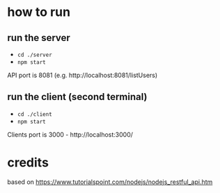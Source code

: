 # how to run
## run the server
* ```cd ./server```
* ```npm start```

API port is 8081 (e.g. http://localhost:8081/listUsers)

## run the client (second terminal)
* ```cd ./client```
* ```npm start```

Clients port is 3000 - http://localhost:3000/

# credits
based on https://www.tutorialspoint.com/nodejs/nodejs_restful_api.htm